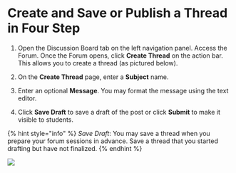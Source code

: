 # Create and Save or Publish a Thread in Four Step

1. Open the Discussion Board tab on the left navigation panel. Access the Forum. Once the Forum opens, click **Create Thread** on the action bar. This allows you to create a thread \(as pictured below\).

2. On the **Create Thread** page, enter a **Subject** name.

3. Enter an optional **Message**. You may format the message using the text editor.

4. Click **Save Draft** to save a draft of the post or click **Submit** to make it visible to students.

{% hint style="info" %}
_Save Draft_: You may save a thread when you prepare your forum sessions in advance. Save a thread that you started drafting but have not finalized.
{% endhint %}

![](https://lh4.googleusercontent.com/6zhy0Wf8Lbvh1ssA6x4Qmmj-zLNwN_fVOVe6X8bhntMkxnUaEBoKt9HFRzK8o6UwmibDfjaFQCQ6kAmlCsYBepUrc3ZukE5JE1mOWcXaMTgOIt3ck07hNvBGZ7jhwKPvdkPZrEwE)

